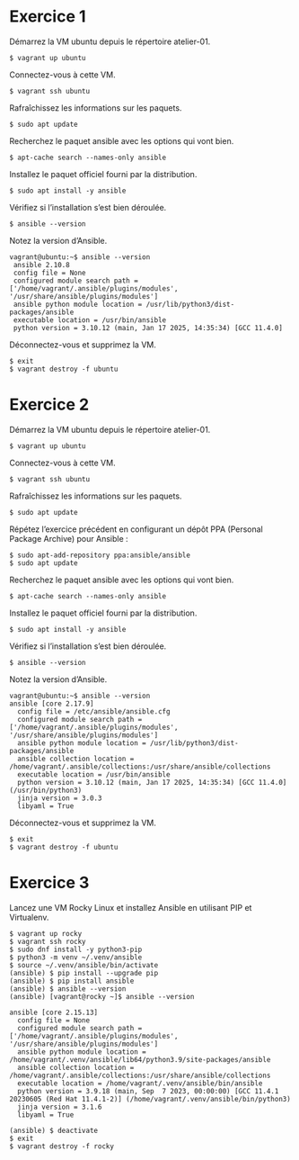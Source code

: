 # Exercice 1

Démarrez la VM ubuntu depuis le répertoire atelier-01.

```$ vagrant up ubuntu```

Connectez-vous à cette VM.

```$ vagrant ssh ubuntu```

Rafraîchissez les informations sur les paquets.

```$ sudo apt update```

Recherchez le paquet ansible avec les options qui vont bien.

```$ apt-cache search --names-only ansible```

Installez le paquet officiel fourni par la distribution.

```$ sudo apt install -y ansible```

Vérifiez si l’installation s’est bien déroulée.

```$ ansible --version```

Notez la version d’Ansible.

```
vagrant@ubuntu:~$ ansible --version
 ansible 2.10.8
 config file = None
 configured module search path = ['/home/vagrant/.ansible/plugins/modules', '/usr/share/ansible/plugins/modules']
 ansible python module location = /usr/lib/python3/dist-packages/ansible
 executable location = /usr/bin/ansible
 python version = 3.10.12 (main, Jan 17 2025, 14:35:34) [GCC 11.4.0]
```

Déconnectez-vous et supprimez la VM.

```
$ exit
$ vagrant destroy -f ubuntu
```
# Exercice 2

Démarrez la VM ubuntu depuis le répertoire atelier-01.

```$ vagrant up ubuntu```

Connectez-vous à cette VM.

```$ vagrant ssh ubuntu```

Rafraîchissez les informations sur les paquets.

```$ sudo apt update```

Répétez l’exercice précédent en configurant un dépôt PPA (Personal Package Archive) pour Ansible :

```
$ sudo apt-add-repository ppa:ansible/ansible
$ sudo apt update
```

Recherchez le paquet ansible avec les options qui vont bien.

```$ apt-cache search --names-only ansible```

Installez le paquet officiel fourni par la distribution.

```$ sudo apt install -y ansible```

Vérifiez si l’installation s’est bien déroulée.

```$ ansible --version```

Notez la version d’Ansible.

```
vagrant@ubuntu:~$ ansible --version
ansible [core 2.17.9]
  config file = /etc/ansible/ansible.cfg
  configured module search path = ['/home/vagrant/.ansible/plugins/modules', '/usr/share/ansible/plugins/modules']
  ansible python module location = /usr/lib/python3/dist-packages/ansible
  ansible collection location = /home/vagrant/.ansible/collections:/usr/share/ansible/collections
  executable location = /usr/bin/ansible
  python version = 3.10.12 (main, Jan 17 2025, 14:35:34) [GCC 11.4.0] (/usr/bin/python3)
  jinja version = 3.0.3
  libyaml = True

```

Déconnectez-vous et supprimez la VM.

```
$ exit
$ vagrant destroy -f ubuntu
```
# Exercice 3

Lancez une VM Rocky Linux et installez Ansible en utilisant PIP et Virtualenv.

```
$ vagrant up rocky
$ vagrant ssh rocky
$ sudo dnf install -y python3-pip
$ python3 -m venv ~/.venv/ansible
$ source ~/.venv/ansible/bin/activate
(ansible) $ pip install --upgrade pip
(ansible) $ pip install ansible
(ansible) $ ansible --version
(ansible) [vagrant@rocky ~]$ ansible --version

ansible [core 2.15.13]
  config file = None
  configured module search path = ['/home/vagrant/.ansible/plugins/modules', '/usr/share/ansible/plugins/modules']
  ansible python module location = /home/vagrant/.venv/ansible/lib64/python3.9/site-packages/ansible
  ansible collection location = /home/vagrant/.ansible/collections:/usr/share/ansible/collections
  executable location = /home/vagrant/.venv/ansible/bin/ansible
  python version = 3.9.18 (main, Sep  7 2023, 00:00:00) [GCC 11.4.1 20230605 (Red Hat 11.4.1-2)] (/home/vagrant/.venv/ansible/bin/python3)
  jinja version = 3.1.6
  libyaml = True

(ansible) $ deactivate
$ exit
$ vagrant destroy -f rocky
```


